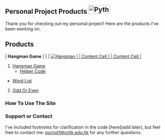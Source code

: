 ## Personal Project Products <img src="https://www.python.org/static/community_logos/python-logo.png" alt="Python" style="width:70px;height:28px;">

Thank you for checking out my personal project! Here are the products I've been working on. 

## Products
| <b>Hangman Game</b>  | <b></b> |
| <a href="https://github.com/Theresiap/Personal-Project/blob/master/Hangman/Hangman.md"><img src="https://11points.com/wp-content/uploads/2012/09/dominatehangman-1600.jpg" alt="Hangman"> |
| Content Cell  |
| Content Cell  |
1. [Hangman Game](https://github.com/Theresiap/Personal-Project/blob/master/Hangman/Hangman.md)
   - [Helper Code](https://github.com/Theresiap/Personal-Project/blob/master/ps3_hangman.py)
  - [Word List](https://github.com/Theresiap/Personal-Project/blob/master/words.txt)
2. [Odd Or Even](https://github.com/Theresiap/Personal-Project/blob/master/OddOrEven)
### How To Use The Site


### Support or Contact

I've included footnotes for clarification in the code [here](add later), but feel free to contact me: [purnot1@rchk.edu.hk](purnot1@rchk.edu.hk) for any further questions.
